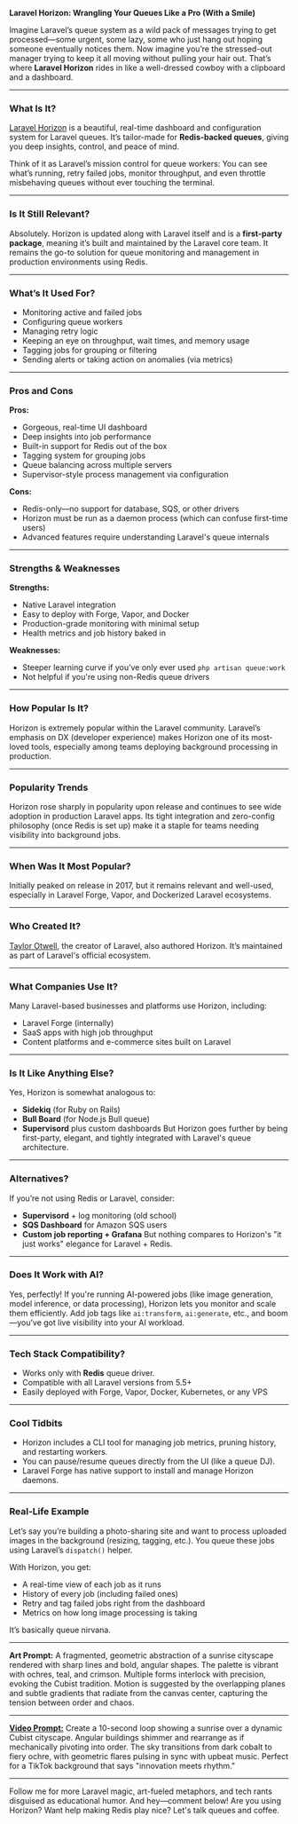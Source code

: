 **Laravel Horizon: Wrangling Your Queues Like a Pro (With a Smile)**

Imagine Laravel’s queue system as a wild pack of messages trying to get processed—some urgent, some lazy, some who just hang out hoping someone eventually notices them. Now imagine you’re the stressed-out manager trying to keep it all moving without pulling your hair out. That’s where **Laravel Horizon** rides in like a well-dressed cowboy with a clipboard and a dashboard.

---

### What Is It?

[Laravel Horizon](https://laravel.com/docs/master/horizon) is a beautiful, real-time dashboard and configuration system for Laravel queues. It’s tailor-made for **Redis-backed queues**, giving you deep insights, control, and peace of mind.

Think of it as Laravel’s mission control for queue workers: You can see what’s running, retry failed jobs, monitor throughput, and even throttle misbehaving queues without ever touching the terminal.

---

### Is It Still Relevant?

Absolutely. Horizon is updated along with Laravel itself and is a **first-party package**, meaning it’s built and maintained by the Laravel core team. It remains the go-to solution for queue monitoring and management in production environments using Redis.

---

### What’s It Used For?

* Monitoring active and failed jobs
* Configuring queue workers
* Managing retry logic
* Keeping an eye on throughput, wait times, and memory usage
* Tagging jobs for grouping or filtering
* Sending alerts or taking action on anomalies (via metrics)

---

### Pros and Cons

**Pros:**

* Gorgeous, real-time UI dashboard
* Deep insights into job performance
* Built-in support for Redis out of the box
* Tagging system for grouping jobs
* Queue balancing across multiple servers
* Supervisor-style process management via configuration

**Cons:**

* Redis-only—no support for database, SQS, or other drivers
* Horizon must be run as a daemon process (which can confuse first-time users)
* Advanced features require understanding Laravel's queue internals

---

### Strengths & Weaknesses

**Strengths:**

* Native Laravel integration
* Easy to deploy with Forge, Vapor, and Docker
* Production-grade monitoring with minimal setup
* Health metrics and job history baked in

**Weaknesses:**

* Steeper learning curve if you’ve only ever used `php artisan queue:work`
* Not helpful if you're using non-Redis queue drivers

---

### How Popular Is It?

Horizon is extremely popular within the Laravel community. Laravel’s emphasis on DX (developer experience) makes Horizon one of its most-loved tools, especially among teams deploying background processing in production.

---

### Popularity Trends

Horizon rose sharply in popularity upon release and continues to see wide adoption in production Laravel apps. Its tight integration and zero-config philosophy (once Redis is set up) make it a staple for teams needing visibility into background jobs.

---

### When Was It Most Popular?

Initially peaked on release in 2017, but it remains relevant and well-used, especially in Laravel Forge, Vapor, and Dockerized Laravel ecosystems.

---

### Who Created It?

[Taylor Otwell](https://x.com/taylorotwell), the creator of Laravel, also authored Horizon. It’s maintained as part of Laravel's official ecosystem.

---

### What Companies Use It?

Many Laravel-based businesses and platforms use Horizon, including:

* Laravel Forge (internally)
* SaaS apps with high job throughput
* Content platforms and e-commerce sites built on Laravel

---

### Is It Like Anything Else?

Yes, Horizon is somewhat analogous to:

* **Sidekiq** (for Ruby on Rails)
* **Bull Board** (for Node.js Bull queue)
* **Supervisord** plus custom dashboards
  But Horizon goes further by being first-party, elegant, and tightly integrated with Laravel's queue architecture.

---

### Alternatives?

If you’re not using Redis or Laravel, consider:

* **Supervisord** + log monitoring (old school)
* **SQS Dashboard** for Amazon SQS users
* **Custom job reporting + Grafana**
  But nothing compares to Horizon's "it just works" elegance for Laravel + Redis.

---

### Does It Work with AI?

Yes, perfectly! If you're running AI-powered jobs (like image generation, model inference, or data processing), Horizon lets you monitor and scale them efficiently. Add job tags like `ai:transform`, `ai:generate`, etc., and boom—you’ve got live visibility into your AI workload.

---

### Tech Stack Compatibility?

* Works only with **Redis** queue driver.
* Compatible with all Laravel versions from 5.5+
* Easily deployed with Forge, Vapor, Docker, Kubernetes, or any VPS

---

### Cool Tidbits

* Horizon includes a CLI tool for managing job metrics, pruning history, and restarting workers.
* You can pause/resume queues directly from the UI (like a queue DJ).
* Laravel Forge has native support to install and manage Horizon daemons.

---

### Real-Life Example

Let’s say you’re building a photo-sharing site and want to process uploaded images in the background (resizing, tagging, etc.). You queue these jobs using Laravel’s `dispatch()` helper.

With Horizon, you get:

* A real-time view of each job as it runs
* History of every job (including failed ones)
* Retry and tag failed jobs right from the dashboard
* Metrics on how long image processing is taking

It’s basically queue nirvana.

---

**Art Prompt:**
A fragmented, geometric abstraction of a sunrise cityscape rendered with sharp lines and bold, angular shapes. The palette is vibrant with ochres, teal, and crimson. Multiple forms interlock with precision, evoking the Cubist tradition. Motion is suggested by the overlapping planes and subtle gradients that radiate from the canvas center, capturing the tension between order and chaos.

---

**[Video Prompt:](https://www.tiktok.com/@davelumai/video/7512631781045161246)**
Create a 10-second loop showing a sunrise over a dynamic Cubist cityscape. Angular buildings shimmer and rearrange as if mechanically pivoting into order. The sky transitions from dark cobalt to fiery ochre, with geometric flares pulsing in sync with upbeat music. Perfect for a TikTok background that says "innovation meets rhythm."

---

Follow me for more Laravel magic, art-fueled metaphors, and tech rants disguised as educational humor. And hey—comment below! Are you using Horizon? Want help making Redis play nice? Let's talk queues and coffee.
